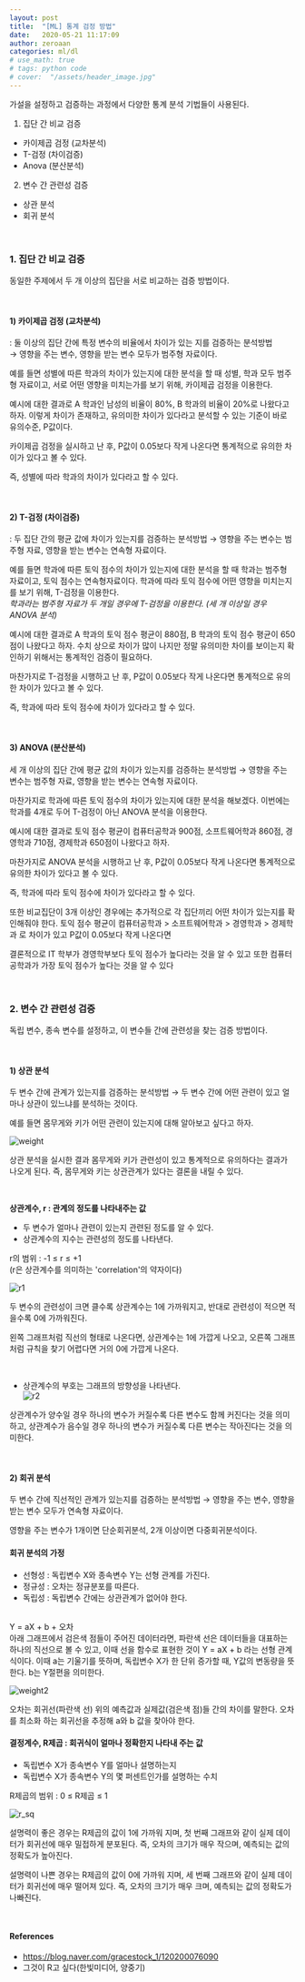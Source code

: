 ```yaml
---
layout: post
title:  "[ML] 통계 검정 방법"
date:   2020-05-21 11:17:09
author: zeroaan
categories: ml/dl
# use_math: true
# tags: python code
# cover:  "/assets/header_image.jpg"
---
```


가설을 설정하고 검증하는 과정에서 다양한 통계 분석 기법들이 사용된다.

1. 집단 간 비교 검증
- 카이제곱 검정 (교차분석)
- T-검정 (차이검증)
- Anova (분산분석)

2. 변수 간 관련성 검증
- 상관 분석
- 회귀 분석

<br>

### 1. 집단 간 비교 검증
동일한 주제에서 두 개 이상의 집단을 서로 비교하는 검증 방법이다.

<br>

#### 1) 카이제곱 검정 (교차분석)
: 둘 이상의 집단 간에 특정 변수의 비율에서 차이가 있는 지를 검증하는 분석방법<br>
→ 영향을 주는 변수, 영향을 받는 변수 모두가 범주형 자료이다.

예를 들면 성별에 따른 학과의 차이가 있는지에 대한 분석을 할 때 성별, 학과 모두 범주형 자료이고, 서로 어떤 영향을 미치는가를 보기 위해, 카이제곱 검정을 이용한다.

예시에 대한 결과로 A 학과인 남성의 비율이 80%, B 학과의 비율이 20%로 나왔다고 하자.
이렇게 차이가 존재하고, 유의미한 차이가 있다라고 분석할 수 있는 기준이 바로 유의수준, P값이다.

카이제곱 검정을 실시하고 난 후, P값이 0.05보다 작게 나온다면 통계적으로 유의한 차이가 있다고 볼 수 있다.

즉, 성별에 따라 학과의 차이가 있다라고 할 수 있다.

<br>

#### 2) T-검정 (차이검증)
: 두 집단 간의 평균 값에 차이가 있는지를 검증하는 분석방법
→ 영향을 주는 변수는 범주형 자료, 영향을 받는 변수는 연속형 자료이다.

예를 들면 학과에 따른 토익 점수의 차이가 있는지에 대한 분석을 할 때 학과는 범주형 자료이고, 토익 점수는 연속형자료이다.
학과에 따라 토익 점수에 어떤 영향을 미치는지를 보기 위해, T-검정을 이용한다.<br>
*학과라는 범주형 자료가 두 개일 경우에 T-검정을 이용한다. (세 개 이상일 경우 ANOVA 분석)*

예시에 대한 결과로 A 학과의 토익 점수 평균이 880점, B 학과의 토익 점수 평균이 650점이 나왔다고 하자.
수치 상으로 차이가 많이 나지만 정말 유의미한 차이를 보이는지 확인하기 위해서는 통계적인 검증이 필요하다.

마찬가지로 T-검정을 시행하고 난 후, P값이 0.05보다 작게 나온다면 통계적으로 유의한 차이가 있다고 볼 수 있다.

즉, 학과에 따라 토익 점수에 차이가 있다라고 할 수 있다.

<br>

#### 3) ANOVA (분산분석)
세 개 이상의 집단 간에 평균 값의 차이가 있는지를 검증하는 분석방법
→ 영향을 주는 변수는 범주형 자료, 영향을 받는 변수는 연속형 자료이다.

마찬가지로 학과에 따른 토익 점수의 차이가 있는지에 대한 분석을 해보겠다.
이번에는 학과를 4개로 두어 T-검정이 아닌 ANOVA 분석을 이용한다.

예시에 대한 결과로 토익 점수 평균이 컴퓨터공학과 900점, 소프트웨어학과 860점, 경영학과 710점, 경제학과 650점이 나왔다고 하자.

마찬가지로 ANOVA 분석을 시행하고 난 후, P값이 0.05보다 작게 나온다면 통계적으로 유의한 차이가 있다고 볼 수 있다.

즉, 학과에 따라 토익 점수에 차이가 있다라고 할 수 있다.

또한 비교집단이 3개 이상인 경우에는 추가적으로 각 집단끼리 어떤 차이가 있는지를 확인해줘야 한다.
토익 점수 평균이 컴퓨터공학과 > 소프트웨어학과 > 경영학과 > 경제학과 로 차이가 있고 P값이 0.05보다 작게 나온다면<br>

결론적으로 IT 학부가 경영학부보다 토익 점수가 높다라는 것을 알 수 있고 또한 컴퓨터공학과가 가장 토익 점수가 높다는 것을 알 수 있다

<br>

### 2. 변수 간 관련성 검증
독립 변수, 종속 변수를 설정하고, 이 변수들 간에 관련성을 찾는 검증 방법이다.

<br>

#### 1) 상관 분석
두 변수 간에 관계가 있는지를 검증하는 분석방법
→ 두 변수 간에 어떤 관련이 있고 얼마나 상관이 있느냐를 분석하는 것이다.

예를 들면 몸무게와 키가 어떤 관련이 있는지에 대해 알아보고 싶다고 하자.

![weight]({{site.baseurl}}/img/weight.jpg)

상관 분석을 실시한 결과 몸무게와 키가 관련성이 있고 통계적으로 유의하다는 결과가 나오게 된다.
즉, 몸무게와 키는 상관관계가 있다는 결론을 내릴 수 있다.

<br>

**상관계수, r : 관계의 정도를 나타내주는 값**<br>
- 두 변수가 얼마나 관련이 있는지 관련된 정도를 알 수 있다.
- 상관계수의 지수는 관련성의 정도를 나타낸다.<br>

r의 범위 : -1 ≤ r ≤ +1<br>
(r은 상관계수를 의미하는 'correlation'의 약자이다)

![r1]({{site.baseurl}}/img/r1.png)

두 변수의 관련성이 크면 클수록 상관계수는 1에 가까워지고, 반대로 관련성이 적으면 적을수록 0에 가까워진다.

왼쪽 그래프처럼 직선의 형태로 나온다면, 상관계수는 1에 가깝게 나오고, 오른쪽 그래프처럼 규칙을 찾기 어렵다면 거의 0에 가깝게 나온다.

<br>

- 상관계수의 부호는 그래프의 방향성을 나타낸다.<br>
![r2]({{site.baseurl}}/img/r2.png)

상관계수가 양수일 경우 하나의 변수가 커질수록 다른 변수도 함께 커진다는 것을 의미하고, 상관계수가 음수일 경우 하나의 변수가 커질수록 다른 변수는 작아진다는 것을 의미한다.

<br>

#### 2) 회귀 분석
두 변수 간에 직선적인 관계가 있는지를 검증하는 분석방법
→ 영향을 주는 변수, 영향을 받는 변수 모두가 연속형 자료이다.

영향을 주는 변수가 1개이면 단순회귀분석, 2개 이상이면 다중회귀분석이다.

#### 회귀 분석의 가정
- 선형성 : 독립변수 X와 종속변수 Y는 선형 관계를 가진다.
- 정규성 : 오차는 정규분포를 따른다.
- 독립성 : 독립변수 간에는 상관관계가 없어야 한다.

<br>
Y = aX + b + 오차<br>
아래 그래프에서 검은색 점들이 주어진 데이터라면, 파란색 선은 데이터들을 대표하는 하나의 직선으로 볼 수 있고, 
이때 선을 함수로 표현한 것이 Y = aX + b 라는 선형 관계식이다. 이때 a는 기울기를 뜻하며, 독립변수 X가 한 단위 증가할 때, 
Y값의 변동량을 뜻한다. b는 Y절편을 의미한다.

![weight2]({{site.baseurl}}/img/weight2.jpg)

오차는 회귀선(파란색 선) 위의 예측값과 실제값(검은색 점)들 간의 차이를 말한다. 
오차를 최소화 하는 회귀선을 추정해 a와 b 값을 찾아야 한다.
<br>

#### 결정계수, R제곱 : 회귀식이 얼마나 정확한지 나타내 주는 값
- 독립변수 X가 종속변수 Y를 얼마나 설명하는지
- 독립변수 X가 종속변수 Y의 몇 퍼센트인가를 설명하는 수치

R제곱의 범위 : 0 ≤ R제곱 ≤ 1

![r_sq]({{site.baseurl}}/img/r_sq.png)

설명력이 좋은 경우는 R제곱의 값이 1에 가까워 지며, 첫 번째 그래프와 같이 실제 데이터가 회귀선에 매우 밀접하게 분포된다. 
즉, 오차의 크기가 매우 작으며, 예측되는 값의 정확도가 높아진다.

설명력이 나쁜 경우는 R제곱의 값이 0에 가까워 지며, 세 번째 그래프와 같이 실제 데이터가 회귀선에 매우 떨어져 있다. 
즉, 오차의 크기가 매우 크며, 예측되는 값의 정확도가 나빠진다.

<br>

#### References 
- https://blog.naver.com/gracestock_1/120200076090
- 그것이 R고 싶다(한빛미디어, 양중기)
